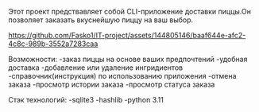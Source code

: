 Этот проект предствавляет собой CLI-приложение доставки пиццы.Он позволяет заказать вкуснейшую пиццу на ваш выбор.





https://github.com/Fasko1/IT-project/assets/144805146/baaf644e-afc2-4c8c-989b-3552a7283caa






Возможности:
-заказ пиццы на основе ваших предпочтений
-удобная доставка
-добавление или удаление ингридиентов
-справочник(инструкция) по использованию  приложения 
-отмена заказа 
-просмотр истории заказа
-просмотр статуса заказа

Стэк технологий:
-sqlite3
-hashlib
-python 3.11
